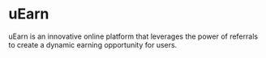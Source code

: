# uEarn
uEarn is an innovative online platform that leverages the power of referrals to create a dynamic earning opportunity for users. 
